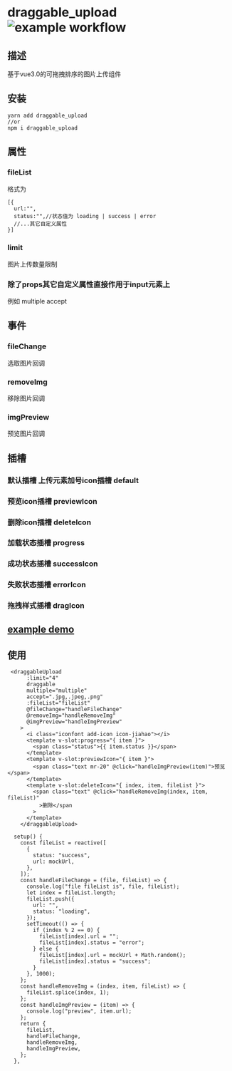 # draggable_upload ![example workflow](https://github.com/zjjaxx/draggable-upload/actions/workflows/webpack.yml/badge.svg)

## 描述
基于vue3.0的可拖拽排序的图片上传组件

## 安装
```
yarn add draggable_upload
//or
npm i draggable_upload
```
## 属性
### fileList
格式为
```
[{
  url:"",
  status:"",//状态值为 loading | success | error
  //...其它自定义属性
}]
```
### limit
图片上传数量限制

### 除了props其它自定义属性直接作用于input元素上
例如 multiple accept
## 事件
### fileChange
选取图片回调
### removeImg
移除图片回调
### imgPreview
预览图片回调
## 插槽
### 默认插槽 上传元素加号icon插槽 default
### 预览icon插槽 previewIcon
### 删除icon插槽 deleteIcon
### 加载状态插槽 progress
### 成功状态插槽 successIcon
### 失败状态插槽 errorIcon
### 拖拽样式插槽 dragIcon
## [example demo](https://github.com/zjjaxx/draggable-upload/blob/master/src/example/App.vue)
## 使用
```
 <draggableUpload
      :limit="4"
      draggable
      multiple="multiple"
      accept=".jpg,.jpeg,.png"
      :fileList="fileList"
      @fileChange="handleFileChange"
      @removeImg="handleRemoveImg"
      @imgPreview="handleImgPreview"
    >
      <i class="iconfont add-icon icon-jiahao"></i>
      <template v-slot:progress="{ item }">
        <span class="status">{{ item.status }}</span>
      </template>
      <template v-slot:previewIcon="{ item }">
        <span class="text mr-20" @click="handleImgPreview(item)">预览</span>
      </template>
      <template v-slot:deleteIcon="{ index, item, fileList }">
        <span class="text" @click="handleRemoveImg(index, item, fileList)"
          >删除</span
        >
      </template>
    </draggableUpload>
```
```
  setup() {
    const fileList = reactive([
      {
        status: "success",
        url: mockUrl,
      },
    ]);
    const handleFileChange = (file, fileList) => {
      console.log("file fileList is", file, fileList);
      let index = fileList.length;
      fileList.push({
        url: "",
        status: "loading",
      });
      setTimeout(() => {
        if (index % 2 == 0) {
          fileList[index].url = "";
          fileList[index].status = "error";
        } else {
          fileList[index].url = mockUrl + Math.random();
          fileList[index].status = "success";
        }
      }, 1000);
    };
    const handleRemoveImg = (index, item, fileList) => {
      fileList.splice(index, 1);
    };
    const handleImgPreview = (item) => {
      console.log("preview", item.url);
    };
    return {
      fileList,
      handleFileChange,
      handleRemoveImg,
      handleImgPreview,
    };
  },
```
